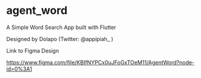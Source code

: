 # agent_word

A Simple Word Search App built with Flutter

Designed by Dolapo (Twitter: @appipiah_ )

Link to Figma Design

https://www.figma.com/file/KBIfNYPCx0uJFoGxTOeM11/AgentWord?node-id=0%3A1

